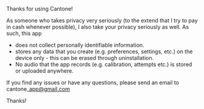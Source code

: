 Thanks for using Cantone!

As someone who takes privacy very seriously (to the extend that I try to pay in cash whenever possible), I also take your privacy seriously as well. As such, this app

* does not collect personally identifiable information.
* stores any data that you create (e.g. preferences, settings, etc.) on the device only - this can be erased through uninstallation.
* No audio that the app records (e.g. calibration, attempts etc.) is stored or uploaded anywhere.

If you find any issues or have any questions, please send an email to cantone\_app@gmail.com

Thanks!
